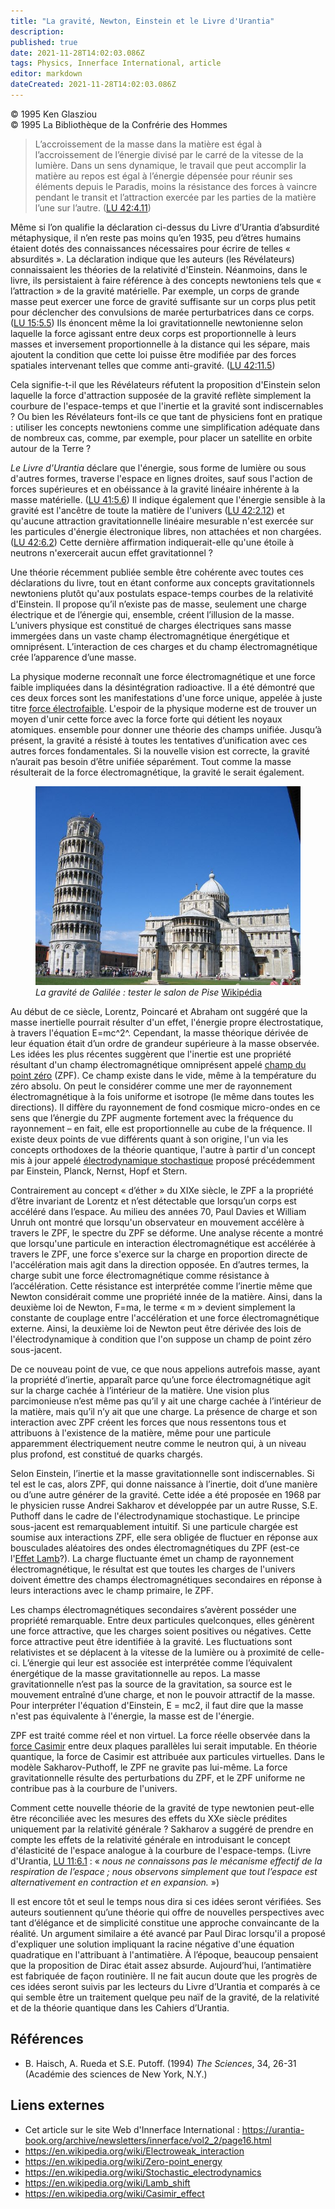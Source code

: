 ```yaml
---
title: "La gravité, Newton, Einstein et le Livre d'Urantia"
description: 
published: true
date: 2021-11-28T14:02:03.086Z
tags: Physics, Innerface International, article
editor: markdown
dateCreated: 2021-11-28T14:02:03.086Z
---
```


<p class="v-card v-sheet theme--light gray lighten-3 px-2">© 1995 Ken Glasziou<br>© 1995 La Bibliothèque de la Confrérie des Hommes</p>


> L’accroissement de la masse dans la matière est égal à l’accroissement de l’énergie divisé par le carré de la vitesse de la lumière. Dans un sens dynamique, le travail que peut accomplir la matière au repos est égal à l’énergie dépensée pour réunir ses éléments depuis le Paradis, moins la résistance des forces à vaincre pendant le transit et l’attraction exercée par les parties de la matière l’une sur l’autre. (<a id="a13_417"></a>[LU 42:4.11](/fr/The_Urantia_Book/42#p4_11))

Même si l’on qualifie la déclaration ci-dessus du Livre d’Urantia d’absurdité métaphysique, il n’en reste pas moins qu’en 1935, peu d’êtres humains étaient dotés des connaissances nécessaires pour écrire de telles « absurdités ». La déclaration indique que les auteurs (les Révélateurs) connaissaient les théories de la relativité d'Einstein. Néanmoins, dans le livre, ils persistaient à faire référence à des concepts newtoniens tels que « l’attraction » de la gravité matérielle. Par exemple, un corps de grande masse peut exercer une force de gravité suffisante sur un corps plus petit pour déclencher des convulsions de marée perturbatrices dans ce corps. (<a id="a15_661"></a>[LU 15:5.5](/fr/The_Urantia_Book/15#p5_5)) Ils énoncent même la loi gravitationnelle newtonienne selon laquelle la force agissant entre deux corps est proportionnelle à leurs masses et inversement proportionnelle à la distance qui les sépare, mais ajoutent la condition que cette loi puisse être modifiée par des forces spatiales intervenant telles que comme anti-gravité. (<a id="a15_1035"></a>[LU 42:11.5](/fr/The_Urantia_Book/42#p11_5))

Cela signifie-t-il que les Révélateurs réfutent la proposition d'Einstein selon laquelle la force d'attraction supposée de la gravité reflète simplement la courbure de l'espace-temps et que l'inertie et la gravité sont indiscernables ? Ou bien les Révélateurs font-ils ce que tant de physiciens font en pratique : utiliser les concepts newtoniens comme une simplification adéquate dans de nombreux cas, comme, par exemple, pour placer un satellite en orbite autour de la Terre ?

_Le Livre d'Urantia_ déclare que l'énergie, sous forme de lumière ou sous d'autres formes, traverse l'espace en lignes droites, sauf sous l'action de forces supérieures et en obéissance à la gravité linéaire inhérente à la masse matérielle. (<a id="a19_242"></a>[LU 41:5.6](/fr/The_Urantia_Book/41#p5_6)) Il indique également que l'énergie sensible à la gravité est l'ancêtre de toute la matière de l'univers (<a id="a19_390"></a>[LU 42:2.12](/fr/The_Urantia_Book/42#p2_12)) et qu'aucune attraction gravitationnelle linéaire mesurable n'est exercée sur les particules d'énergie électronique libres, non attachées et non chargées. (<a id="a19_591"></a>[LU 42:6.2](/fr/The_Urantia_Book/42#p6_2)) Cette dernière affirmation indiquerait-elle qu'une étoile à neutrons n'exercerait aucun effet gravitationnel ?

Une théorie récemment publiée semble être cohérente avec toutes ces déclarations du livre, tout en étant conforme aux concepts gravitationnels newtoniens plutôt qu'aux postulats espace-temps courbes de la relativité d'Einstein. Il propose qu’il n’existe pas de masse, seulement une charge électrique et de l’énergie qui, ensemble, créent l’illusion de la masse. L’univers physique est constitué de charges électriques sans masse immergées dans un vaste champ électromagnétique énergétique et omniprésent. L’interaction de ces charges et du champ électromagnétique crée l’apparence d’une masse.

La physique moderne reconnaît une force électromagnétique et une force faible impliquées dans la désintégration radioactive. Il a été démontré que ces deux forces sont les manifestations d'une force unique, appelée à juste titre [force électrofaible](https://en.wikipedia.org/wiki/Electroweak_interaction). L'espoir de la physique moderne est de trouver un moyen d'unir cette force avec la force forte qui détient les noyaux atomiques. ensemble pour donner une théorie des champs unifiée. Jusqu’à présent, la gravité a résisté à toutes les tentatives d’unification avec ces autres forces fondamentales. Si la nouvelle vision est correcte, la gravité n’aurait pas besoin d’être unifiée séparément. Tout comme la masse résulterait de la force électromagnétique, la gravité le serait également.

<figure id="Figure_1" class="image urantiapedia">
<img src="/image/article/Ken_Glasziou/Gravity_Newton_Einstein_and_The_Urantia_Book/Pisa.jpg">
<figcaption><em>La gravité de Galilée : tester le salon de Pise</em> <a href="https://commons.wikimedia.org/wiki/File:Pisa_-_Campo_Santo_-_Campanile_2_-_2005-08-08_10-23_2005.JPG">Wikipédia</a></figcaption>
</figure>

Au début de ce siècle, Lorentz, Poincaré et Abraham ont suggéré que la masse inertielle pourrait résulter d'un effet, l'énergie propre électrostatique, à travers l'équation E=mc^2^. Cependant, la masse théorique dérivée de leur équation était d’un ordre de grandeur supérieure à la masse observée. Les idées les plus récentes suggèrent que l'inertie est une propriété résultant d'un champ électromagnétique omniprésent appelé [champ du point zéro](https://en.wikipedia.org/wiki/Zero-point_energy) (ZPF). Ce champ existe dans le vide, même à la température du zéro absolu. On peut le considérer comme une mer de rayonnement électromagnétique à la fois uniforme et isotrope (le même dans toutes les directions). Il diffère du rayonnement de fond cosmique micro-ondes en ce sens que l’énergie du ZPF augmente fortement avec la fréquence du rayonnement – en fait, elle est proportionnelle au cube de la fréquence. Il existe deux points de vue différents quant à son origine, l'un via les concepts orthodoxes de la théorie quantique, l'autre à partir d'un concept mis à jour appelé [électrodynamique stochastique](https://en.wikipedia.org/wiki/Stochastic_electrodynamics) proposé précédemment par Einstein, Planck, Nernst, Hopf et Stern.

Contrairement au concept « d’éther » du XIXe siècle, le ZPF a la propriété d’être invariant de Lorentz et n’est détectable que lorsqu’un corps est accéléré dans l’espace. Au milieu des années 70, Paul Davies et William Unruh ont montré que lorsqu'un observateur en mouvement accélère à travers le ZPF, le spectre du ZPF se déforme. Une analyse récente a montré que lorsqu'une particule en interaction électromagnétique est accélérée à travers le ZPF, une force s'exerce sur la charge en proportion directe de l'accélération mais agit dans la direction opposée. En d’autres termes, la charge subit une force électromagnétique comme résistance à l’accélération. Cette résistance est interprétée comme l’inertie même que Newton considérait comme une propriété innée de la matière. Ainsi, dans la deuxième loi de Newton, F=ma, le terme « m » devient simplement la constante de couplage entre l'accélération et une force électromagnétique externe. Ainsi, la deuxième loi de Newton peut être dérivée des lois de l'électrodynamique à condition que l'on suppose un champ de point zéro sous-jacent.

De ce nouveau point de vue, ce que nous appelions autrefois masse, ayant la propriété d’inertie, apparaît parce qu’une force électromagnétique agit sur la charge cachée à l’intérieur de la matière. Une vision plus parcimonieuse n’est même pas qu’il y ait une charge cachée à l’intérieur de la matière, mais qu’il n’y ait que une charge. La présence de charge et son interaction avec ZPF créent les forces que nous ressentons tous et attribuons à l'existence de la matière, même pour une particule apparemment électriquement neutre comme le neutron qui, à un niveau plus profond, est constitué de quarks chargés.

Selon Einstein, l’inertie et la masse gravitationnelle sont indiscernables. Si tel est le cas, alors ZPF, qui donne naissance à l’inertie, doit d’une manière ou d’une autre générer de la gravité. Cette idée a été proposée en 1968 par le physicien russe Andrei Sakharov et développée par un autre Russe, S.E. Puthoff dans le cadre de l'électrodynamique stochastique. Le principe sous-jacent est remarquablement intuitif. Si une particule chargée est soumise aux interactions ZPF, elle sera obligée de fluctuer en réponse aux bousculades aléatoires des ondes électromagnétiques du ZPF (est-ce l'[Effet Lamb](https://en.wikipedia.org/wiki/Lamb_shift)?). La charge fluctuante émet un champ de rayonnement électromagnétique, le résultat est que toutes les charges de l'univers doivent émettre des champs électromagnétiques secondaires en réponse à leurs interactions avec le champ primaire, le ZPF.

Les champs électromagnétiques secondaires s’avèrent posséder une propriété remarquable. Entre deux particules quelconques, elles génèrent une force attractive, que les charges soient positives ou négatives. Cette force attractive peut être identifiée à la gravité. Les fluctuations sont relativistes et se déplacent à la vitesse de la lumière ou à proximité de celle-ci. L’énergie qui leur est associée est interprétée comme l’équivalent énergétique de la masse gravitationnelle au repos. La masse gravitationnelle n’est pas la source de la gravitation, sa source est le mouvement entraîné d’une charge, et non le pouvoir attractif de la masse. Pour interpréter l'équation d'Einstein, E = mc2, il faut dire que la masse n'est pas équivalente à l'énergie, la masse est de l'énergie.

ZPF est traité comme réel et non virtuel. La force réelle observée dans la [force Casimir](https://en.wikipedia.org/wiki/Casimir_effect) entre deux plaques parallèles lui serait imputable. En théorie quantique, la force de Casimir est attribuée aux particules virtuelles. Dans le modèle Sakharov-Puthoff, le ZPF ne gravite pas lui-même. La force gravitationnelle résulte des perturbations du ZPF, et le ZPF uniforme ne contribue pas à la courbure de l'univers.

Comment cette nouvelle théorie de la gravité de type newtonien peut-elle être réconciliée avec les mesures des effets du XXe siècle prédites uniquement par la relativité générale ? Sakharov a suggéré de prendre en compte les effets de la relativité générale en introduisant le concept d'élasticité de l'espace analogue à la courbure de l'espace-temps. (Livre d'Urantia, <a id="a42_370"></a>[LU 11:6.1](/fr/The_Urantia_Book/11#p6_1) : « _nous ne connaissons pas le mécanisme effectif de la respiration de l’espace ; nous observons simplement que tout l’espace est alternativement en contraction et en expansion._ »)

Il est encore tôt et seul le temps nous dira si ces idées seront vérifiées. Ses auteurs soutiennent qu’une théorie qui offre de nouvelles perspectives avec tant d’élégance et de simplicité constitue une approche convaincante de la réalité. Un argument similaire a été avancé par Paul Dirac lorsqu'il a proposé d'expliquer une solution impliquant la racine négative d'une équation quadratique en l'attribuant à l'antimatière. À l’époque, beaucoup pensaient que la proposition de Dirac était assez absurde. Aujourd’hui, l’antimatière est fabriquée de façon routinière. Il ne fait aucun doute que les progrès de ces idées seront suivis par les lecteurs du Livre d’Urantia et comparés à ce qui semble être un traitement quelque peu naïf de la gravité, de la relativité et de la théorie quantique dans les Cahiers d’Urantia.

## Références

- B. Haisch, A. Rueda et S.E. Putoff. (1994) _The Sciences_, 34, 26-31 (Académie des sciences de New York, N.Y.)

## Liens externes

* Cet article sur le site Web d'Innerface International : https://urantia-book.org/archive/newsletters/innerface/vol2_2/page16.html
* https://en.wikipedia.org/wiki/Electroweak_interaction
* https://en.wikipedia.org/wiki/Zero-point_energy
* https://en.wikipedia.org/wiki/Stochastic_electrodynamics
* https://en.wikipedia.org/wiki/Lamb_shift
* https://en.wikipedia.org/wiki/Casimir_effect


